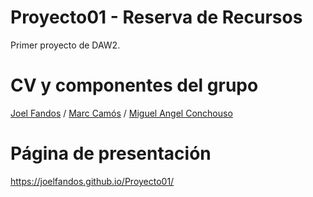 # Proyecto01 - Reserva de Recursos
Primer proyecto de DAW2.
# CV y componentes del grupo
[Joel Fandos](https://joelfandos.github.io/) /
[Marc Camós](https://maarccamos.github.io/) /
[Miguel Angel Conchouso](https://conchouso.github.io/)
# Página de presentación
https://joelfandos.github.io/Proyecto01/
